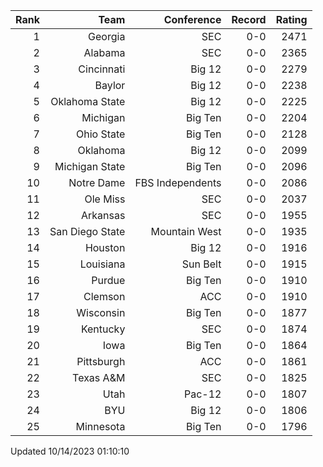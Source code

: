 | Rank  | Team                 | Conference           | Record   | Rating |
| ---:  | ---:                 | ---:                 | ---:     | ---:   |
| 1     | Georgia              | SEC                  | 0-0      | 2471   |
| 2     | Alabama              | SEC                  | 0-0      | 2365   |
| 3     | Cincinnati           | Big 12               | 0-0      | 2279   |
| 4     | Baylor               | Big 12               | 0-0      | 2238   |
| 5     | Oklahoma State       | Big 12               | 0-0      | 2225   |
| 6     | Michigan             | Big Ten              | 0-0      | 2204   |
| 7     | Ohio State           | Big Ten              | 0-0      | 2128   |
| 8     | Oklahoma             | Big 12               | 0-0      | 2099   |
| 9     | Michigan State       | Big Ten              | 0-0      | 2096   |
| 10    | Notre Dame           | FBS Independents     | 0-0      | 2086   |
| 11    | Ole Miss             | SEC                  | 0-0      | 2037   |
| 12    | Arkansas             | SEC                  | 0-0      | 1955   |
| 13    | San Diego State      | Mountain West        | 0-0      | 1935   |
| 14    | Houston              | Big 12               | 0-0      | 1916   |
| 15    | Louisiana            | Sun Belt             | 0-0      | 1915   |
| 16    | Purdue               | Big Ten              | 0-0      | 1910   |
| 17    | Clemson              | ACC                  | 0-0      | 1910   |
| 18    | Wisconsin            | Big Ten              | 0-0      | 1877   |
| 19    | Kentucky             | SEC                  | 0-0      | 1874   |
| 20    | Iowa                 | Big Ten              | 0-0      | 1864   |
| 21    | Pittsburgh           | ACC                  | 0-0      | 1861   |
| 22    | Texas A&M            | SEC                  | 0-0      | 1825   |
| 23    | Utah                 | Pac-12               | 0-0      | 1807   |
| 24    | BYU                  | Big 12               | 0-0      | 1806   |
| 25    | Minnesota            | Big Ten              | 0-0      | 1796   |

Updated 10/14/2023 01:10:10

